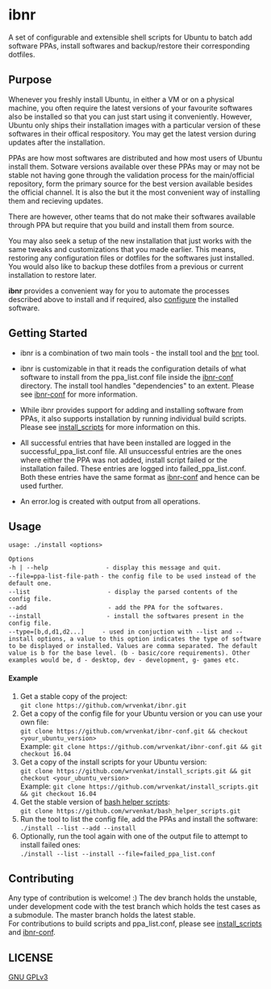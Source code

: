 # ibnr
A set of configurable and extensible shell scripts for Ubuntu to batch add software PPAs, install softwares and backup/restore their corresponding dotfiles.

## Purpose
  Whenever you freshly install Ubuntu, in either a VM or on a physical machine, you often require the latest versions of your favourite softwares also be installed so that you can just start using it conveniently. However, Ubuntu only ships their installation images with a particular version of these softwares in their offical respository. You may get the latest version during updates after the installation.

  PPAs are how most softwares are distributed and how most users of Ubuntu install them. Sotware versions available over these PPAs may or may not be stable not having gone through the validation process for the main/official repository, form the primary source for the best version available besides the official channel. It is also the but it the most convenient way of installing them and recieving updates.
  
  There are however, other teams that do not make their softwares available through PPA but require that you build and install them from source.
  
  You may also seek a setup of the new installation that just works with the same tweaks and customizations that you made earlier. This means, restoring any configuration files or dotfiles for the softwares just installed. You would also like to backup these dotfiles from a previous or current installation to restore later.
  
  **ibnr** provides a convenient way for you to automate the processes described above to install and if required, also [configure](https://github.com/wrvenkat/bnr) the installed software.

## Getting Started
* ibnr is a combination of two main tools - the install tool and the [bnr](https://github.com/wrvenkat/bnr) tool.

* ibnr is customizable in that it reads the configuration details of what software to install from the ppa_list.conf file inside the [ibnr-conf](https://github.com/wrvenkat/ibnr-conf) directory. The install tool handles "dependencies" to an extent. Please see [ibnr-conf](https://github.com/wrvenkat/ibnr-conf) for more information.
  
* While ibnr provides support for adding and installing software from PPAs, it also supports installation by running individual build scripts. Please see [install_scripts](https://github.com/wrvenkat/install_scripts) for more information on this.

* All successful entries that have been installed are logged in the successful_ppa_list.conf file. All unsuccessful entries are the ones where either the PPA was not added, install script failed or the installation failed. These entries are logged into failed_ppa_list.conf. Both these entries have the same format as [ibnr-conf](https://github.com/wrvenkat/ibnr-conf) and hence can be used further.

* An error.log is created with output from all operations.
  
## Usage

`usage: ./install <options>`

`Options`  
`-h | --help`&nbsp;&nbsp;&nbsp;&nbsp;&nbsp;&nbsp;&nbsp;&nbsp;&nbsp;&nbsp;&nbsp;&nbsp;&nbsp;&nbsp;&nbsp;&nbsp;&nbsp;&nbsp;&nbsp;&nbsp;&nbsp;&nbsp;&nbsp;&nbsp;&nbsp;&nbsp;&nbsp;&nbsp;&nbsp;`- display this message and quit.`  
`--file=ppa-list-file-path`&nbsp;`- the config file to be used instead of the default one.`  
`--list`&nbsp;&nbsp;&nbsp;&nbsp;&nbsp;&nbsp;&nbsp;&nbsp;&nbsp;&nbsp;&nbsp;&nbsp;&nbsp;&nbsp;&nbsp;&nbsp;&nbsp;&nbsp;&nbsp;&nbsp;&nbsp;&nbsp;&nbsp;&nbsp;&nbsp;&nbsp;&nbsp;&nbsp;&nbsp;&nbsp;&nbsp;&nbsp;&nbsp;&nbsp;&nbsp;&nbsp;&nbsp;&nbsp;&nbsp;`- display the parsed contents of the config file.`  
`--add`&nbsp;&nbsp;&nbsp;&nbsp;&nbsp;&nbsp;&nbsp;&nbsp;&nbsp;&nbsp;&nbsp;&nbsp;&nbsp;&nbsp;&nbsp;&nbsp;&nbsp;&nbsp;&nbsp;&nbsp;&nbsp;&nbsp;&nbsp;&nbsp;&nbsp;&nbsp;&nbsp;&nbsp;&nbsp;&nbsp;&nbsp;&nbsp;&nbsp;&nbsp;&nbsp;&nbsp;&nbsp;&nbsp;&nbsp;&nbsp;&nbsp;`- add the PPA for the softwares.`  
`--install`&nbsp;&nbsp;&nbsp;&nbsp;&nbsp;&nbsp;&nbsp;&nbsp;&nbsp;&nbsp;&nbsp;&nbsp;&nbsp;&nbsp;&nbsp;&nbsp;&nbsp;&nbsp;&nbsp;&nbsp;&nbsp;&nbsp;&nbsp;&nbsp;&nbsp;&nbsp;&nbsp;&nbsp;&nbsp;&nbsp;&nbsp;&nbsp;&nbsp;`- install the softwares present in the config file.`  
`--type=[b,d,d1,d2...]`&nbsp;&nbsp;&nbsp;&nbsp;&nbsp;&nbsp;&nbsp;&nbsp;&nbsp;`- used in conjuction with --list and --install options, a value to this option indicates the type of software to be displayed or installed. Values are comma separated. The default value is b for the base level. (b - basic/core requirements). Other examples would be, d - desktop, dev - development, g- games etc.`

#### Example
  
  1. Get a stable copy of the project:  
  `git clone https://github.com/wrvenkat/ibnr.git`
  2. Get a copy of the config file for your Ubuntu version or you can use your own file:  
  `git clone https://github.com/wrvenkat/ibnr-conf.git && checkout <your_ubuntu_version>`  
   Example: `git clone https://github.com/wrvenkat/ibnr-conf.git && git checkout 16.04`  
  3. Get a copy of the install scripts for your Ubuntu version:  
  `git clone https://github.com/wrvenkat/install_scripts.git && git checkout <your_ubuntu_version>`  
   Example: `git clone https://github.com/wrvenkat/install_scripts.git && git checkout 16.04`  
  4. Get the stable version of [bash helper scripts](https://github.com/wrvenkat/bash_helper_scripts.git):  
  `git clone https://github.com/wrvenkat/bash_helper_scripts.git`  
  5. Run the tool to list the config file, add the PPAs and install the software:  
  `./install --list --add --install`  
  6. Optionally, run the tool again with one of the output file to attempt to install failed ones:  
  `./install --list --install --file=failed_ppa_list.conf`

## Contributing

Any type of contribution is welcome! :) The dev branch holds the unstable, under development code with the test branch which holds the test cases as a submodule. The master branch holds the latest stable.  
For contributions to build scripts and ppa_list.conf, please see [install_scripts](https://github.com/wrvenkat/install_scripts) and [ibnr-conf](https://github.com/wrvenkat/ibnr-conf).

## LICENSE

[GNU GPLv3](https://www.gnu.org/licenses/gpl-3.0.en.html)
